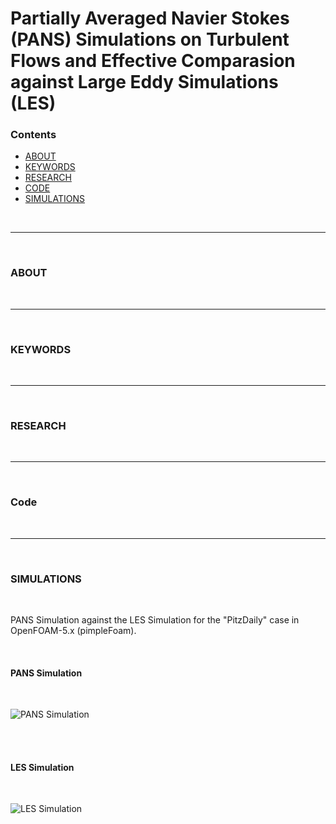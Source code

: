 # Partially Averaged Navier Stokes (PANS) Simulations on Turbulent Flows and Effective Comparasion against Large Eddy Simulations (LES)

### Contents
- [ABOUT](#about)
- [KEYWORDS](#keywords)
- [RESEARCH](#research)
- [CODE](#code)
- [SIMULATIONS](#simulations)

<br>
<hr>
<br>

### ABOUT


<br>
<hr>
<br>

### KEYWORDS

<br>
<hr>
<br>

### RESEARCH

<br>
<hr>
<br>

### Code

<br>
<hr>
<br>

### SIMULATIONS

<br>

PANS Simulation against the LES Simulation for the "PitzDaily" case in OpenFOAM-5.x (pimpleFoam).

<br>

#### PANS Simulation
<br>

![PANS Simulation](https://github.com/user-attachments/assets/c17eeaf4-65ae-4dc1-945b-8019f4d270ac)

<br>
<br>

#### LES Simulation
<br>

![LES Simulation](https://github.com/user-attachments/assets/04102345-121e-4395-8798-a27e47b5a49a)


